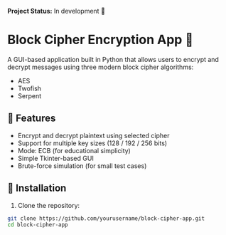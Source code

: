 **Project Status:** In development 🚧

# Block Cipher Encryption App 🔐

A GUI-based application built in Python that allows users to encrypt and decrypt messages using three modern block cipher algorithms:
- AES
- Twofish
- Serpent

## 🧩 Features

- Encrypt and decrypt plaintext using selected cipher
- Support for multiple key sizes (128 / 192 / 256 bits)
- Mode: ECB (for educational simplicity)
- Simple Tkinter-based GUI
- Brute-force simulation (for small test cases)

## 🚀 Installation

1. Clone the repository:
```bash
git clone https://github.com/yourusername/block-cipher-app.git
cd block-cipher-app
